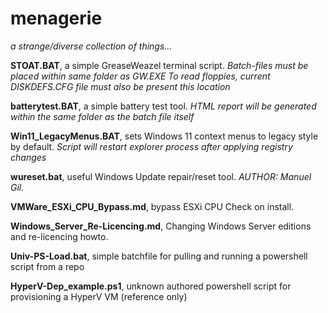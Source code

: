 # menagerie
*a strange/diverse collection of things...*

**STOAT.BAT**, a simple GreaseWeazel terminal script.
*Batch-files must be placed within same folder as GW.EXE To read floppies, current DISKDEFS.CFG file must also be present this location*

**batterytest.BAT**, a simple battery test tool.
*HTML report will be generated within the same folder as the batch file itself*

**Win11_LegacyMenus.BAT**, sets Windows 11 context menus to legacy style by default.
*Script will restart explorer process after applying registry changes*

**wureset.bat**, useful Windows Update repair/reset tool.
*AUTHOR: Manuel Gil.*

**VMWare_ESXi_CPU_Bypass.md**, bypass ESXi CPU Check on install.

**Windows_Server_Re-Licencing.md**, Changing Windows Server editions and re-licencing howto.

**Univ-PS-Load.bat**, simple batchfile for pulling and running a powershell script from a repo

**HyperV-Dep_example.ps1**, unknown authored powershell script for provisioning a HyperV VM (reference only)